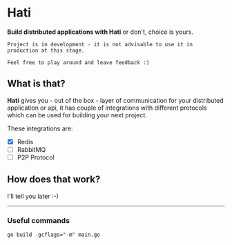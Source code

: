 # Hati

**Build distributed applications with Hati** or don't, choice is yours.

```text
Project is in development - it is not advisable to use it in production at this stage.

Feel free to play around and leave feedback :)
```

## What is that?

**Hati** gives you - out of the box - layer of communication for your distributed application or api, it has couple of integrations with different protocols which can be used for building your next project.

These integrations are:

- [x] Redis
- [ ] RabbitMQ
- [ ] P2P Protocol

## How does that work?

I'll tell you later :-)

---

### Useful commands

```
go build -gcflags="-m" main.go
```
